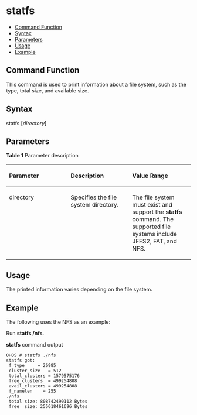 # statfs<a name="EN-US_TOPIC_0000001179965853"></a>

-   [Command Function](#section153921657152613)
-   [Syntax](#section135391102717)
-   [Parameters](#section074312314279)
-   [Usage](#section133816772712)
-   [Example](#section526149182717)

## Command Function<a name="section153921657152613"></a>

This command is used to print information about a file system, such as the type, total size, and available size.

## Syntax<a name="section135391102717"></a>

statfs \[_directory_\]

## Parameters<a name="section074312314279"></a>

**Table  1**  Parameter description

<a name="table1597mcpsimp"></a>
<table><thead align="left"><tr id="row1603mcpsimp"><th class="cellrowborder" valign="top" width="33.33333333333333%" id="mcps1.2.4.1.1"><p id="p1605mcpsimp"><a name="p1605mcpsimp"></a><a name="p1605mcpsimp"></a><strong id="b156942710240"><a name="b156942710240"></a><a name="b156942710240"></a>Parameter</strong></p>
</th>
<th class="cellrowborder" valign="top" width="33.33333333333333%" id="mcps1.2.4.1.2"><p id="p1607mcpsimp"><a name="p1607mcpsimp"></a><a name="p1607mcpsimp"></a><strong id="b1759110293240"><a name="b1759110293240"></a><a name="b1759110293240"></a>Description</strong></p>
</th>
<th class="cellrowborder" valign="top" width="33.33333333333333%" id="mcps1.2.4.1.3"><p id="p1609mcpsimp"><a name="p1609mcpsimp"></a><a name="p1609mcpsimp"></a><strong id="b10264183019242"><a name="b10264183019242"></a><a name="b10264183019242"></a>Value Range</strong></p>
</th>
</tr>
</thead>
<tbody><tr id="row1610mcpsimp"><td class="cellrowborder" valign="top" width="33.33333333333333%" headers="mcps1.2.4.1.1 "><p id="p1612mcpsimp"><a name="p1612mcpsimp"></a><a name="p1612mcpsimp"></a>directory</p>
</td>
<td class="cellrowborder" valign="top" width="33.33333333333333%" headers="mcps1.2.4.1.2 "><p id="p1615mcpsimp"><a name="p1615mcpsimp"></a><a name="p1615mcpsimp"></a>Specifies the file system directory.</p>
</td>
<td class="cellrowborder" valign="top" width="33.33333333333333%" headers="mcps1.2.4.1.3 "><p id="p1617mcpsimp"><a name="p1617mcpsimp"></a><a name="p1617mcpsimp"></a>The file system must exist and support the <strong id="b1635148125717"><a name="b1635148125717"></a><a name="b1635148125717"></a>statfs</strong> command. The supported file systems include JFFS2, FAT, and NFS.</p>
</td>
</tr>
</tbody>
</table>

## Usage<a name="section133816772712"></a>

The printed information varies depending on the file system.

## Example<a name="section526149182717"></a>

The following uses the NFS as an example:

Run  **statfs /nfs**.

**statfs**  command output

```
OHOS # statfs ./nfs
statfs got:
 f_type     = 26985
 cluster_size   = 512
 total_clusters = 1579575176
 free_clusters  = 499254808
 avail_clusters = 499254808
 f_namelen    = 255
./nfs
 total size: 808742490112 Bytes
 free  size: 255618461696 Bytes
```

